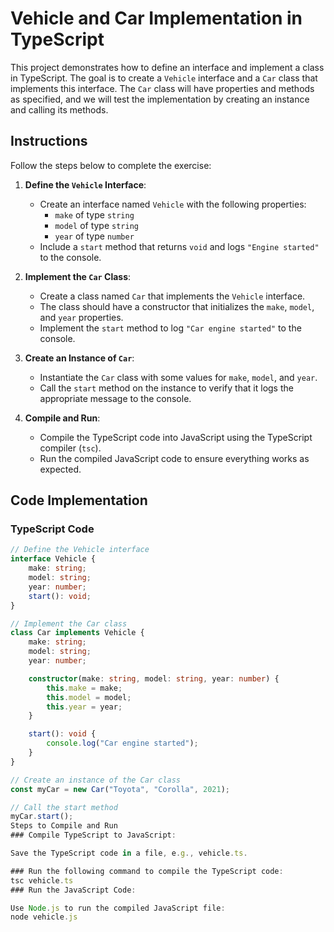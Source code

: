 # Vehicle and Car Implementation in TypeScript

This project demonstrates how to define an interface and implement a class in TypeScript. The goal is to create a `Vehicle` interface and a `Car` class that implements this interface. The `Car` class will have properties and methods as specified, and we will test the implementation by creating an instance and calling its methods.

## Instructions

Follow the steps below to complete the exercise:

1. **Define the `Vehicle` Interface**:
   - Create an interface named `Vehicle` with the following properties:
     - `make` of type `string`
     - `model` of type `string`
     - `year` of type `number`
   - Include a `start` method that returns `void` and logs `"Engine started"` to the console.

2. **Implement the `Car` Class**:
   - Create a class named `Car` that implements the `Vehicle` interface.
   - The class should have a constructor that initializes the `make`, `model`, and `year` properties.
   - Implement the `start` method to log `"Car engine started"` to the console.

3. **Create an Instance of `Car`**:
   - Instantiate the `Car` class with some values for `make`, `model`, and `year`.
   - Call the `start` method on the instance to verify that it logs the appropriate message to the console.

4. **Compile and Run**:
   - Compile the TypeScript code into JavaScript using the TypeScript compiler (`tsc`).
   - Run the compiled JavaScript code to ensure everything works as expected.

## Code Implementation

### TypeScript Code

```typescript
// Define the Vehicle interface
interface Vehicle {
    make: string;
    model: string;
    year: number;
    start(): void;
}

// Implement the Car class
class Car implements Vehicle {
    make: string;
    model: string;
    year: number;

    constructor(make: string, model: string, year: number) {
        this.make = make;
        this.model = model;
        this.year = year;
    }

    start(): void {
        console.log("Car engine started");
    }
}

// Create an instance of the Car class
const myCar = new Car("Toyota", "Corolla", 2021);

// Call the start method
myCar.start();
Steps to Compile and Run
### Compile TypeScript to JavaScript:

Save the TypeScript code in a file, e.g., vehicle.ts.

### Run the following command to compile the TypeScript code:
tsc vehicle.ts
### Run the JavaScript Code:

Use Node.js to run the compiled JavaScript file:
node vehicle.js
